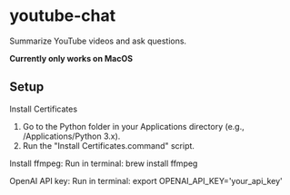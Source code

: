 # youtube-chat
Summarize YouTube videos and ask questions.

**Currently only works on MacOS**

## Setup

Install Certificates
1. Go to the Python folder in your Applications directory (e.g., /Applications/Python 3.x).
2. Run the "Install Certificates.command" script.

Install ffmpeg:
Run in terminal: brew install ffmpeg

OpenAI API key:
Run in terminal: export OPENAI_API_KEY='your_api_key'